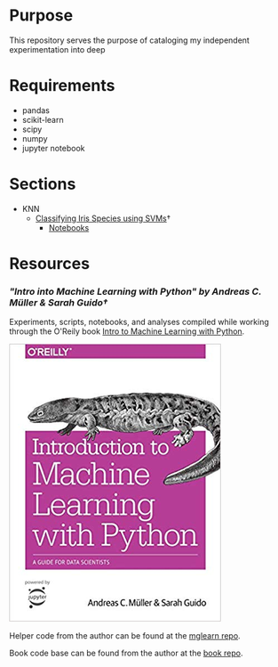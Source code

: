 # Purpose

This repository serves the purpose of cataloging my independent experimentation into deep 

# Requirements
* pandas
* scikit-learn
* scipy
* numpy
* jupyter notebook

# Sections
* KNN
   - [Classifying Iris Species using SVMs](KNN/iris)†
       - [Notebooks](KNN/iris/notebooks)

# Resources
### _"Intro into Machine Learning with Python" by Andreas C. Müller & Sarah Guido†_
Experiments, scripts, notebooks, and analyses compiled while working through the O'Reily book 
[Intro to Machine Learning with Python](https://www.amazon.com/Introduction-Machine-Learning-Python-Scientists/dp/1449369413).

!["Intro into Machine Learning with Python" by Andreas C. Müller & Sarah Guido](img/book1.jpg)

Helper code from the author can be found at the [mglearn repo](https://github.com/amueller/mglearn).

Book code base can be found from the author at the [book repo](https://github.com/amueller/introduction_to_ml_with_python).
